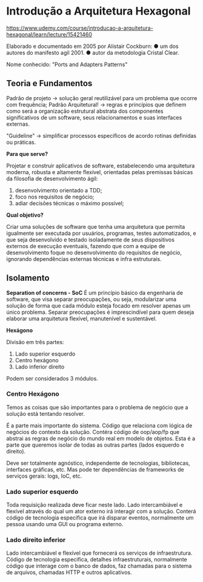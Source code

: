 # Introdução a Arquitetura Hexagonal

https://www.udemy.com/course/introducao-a-arquitetura-hexagonal/learn/lecture/15421460

Elaborado e documentado em 2005 por Alistair Cockburn:
● um dos autores do manifesto agil 2001.
● autor da metodologia Cristal Clear.

Nome conhecido: "Ports and Adapters Patterns"

## Teoria e Fundamentos

Padrão de projeto -> solução geral reutilizável para um problema que ocorre com frequência;
Padrão Arquitetural! -> regras e princípios que definem como será a organização estrutural abstrata dos componentes significativos de um software, seus relacionamentos e suas interfaces externas.

"Guideline" -> simplificar processos específicos de acordo rotinas definidas ou práticas.

**Para que serve?**

Projetar e construir aplicativos de software, estabelecendo uma arquitetura moderna, robusta e altamente flexível, orientadas pelas premissas básicas da filosofia de desenvolvimento ágil: 
1. desenvolvimento orientado a TDD;
2. foco nos requisitos de negócio;
3. adiar decisões técnicas o máximo possível;

**Qual objetivo?**

Criar uma soluções de software que tenha uma arquitetura que permita igualmente ser executada por usuários, programas, testes automatizados, e que seja desenvolvido e testado isoladamente de seus dispositivos externos de execução eventuais, fazendo que com a equipe de desenvolvimento foque no desenvolvimento do requisitos de negócio, ignorando dependências externas técnicas e infra estruturais.

## Isolamento

**Separation of concerns - SoC**
É um princípio básico da engenharia de software, que visa separar preocupações, ou seja, modularizar uma solução de forma que cada módulo esteja focado em resolver apenas um único problema. Separar preocupações é imprescindível para quem deseja elaborar uma arquitetura flexível, manutenível e sustentável.

**Hexágono**

Divisão em três partes:
1. Lado superior esquerdo
2. Centro hexágono
3. Lado inferior direito

Podem ser considerados 3 módulos.

### Centro Hexágono
Temos as coisas que são importantes para o problema de negócio que a solução está tentando resolver.

É a parte mais importante do sistema.
Código que relaciona com lógica de negócios do contexto da solução.
Contéra código de oop/aop/fp que abstrai as regras de negócio do mundo real em modelo de objetos. Esta é a parte que queremos isolar de todas as outras partes (lados esquerdo e direito).

Deve ser totalmente agnóstico, independente de tecnologias, bibliotecas, interfaces gráficas, etc.
Mas pode ter dependências de frameworks de serviços gerais: logs, IoC, etc.

### Lado superior esquerdo

Toda requisição realizada deve ficar neste lado.
Lado intercambiável e flexível através do qual um ator externo irá interagir com a solução. Conterá código de tecnologia específica que irá disparar eventos, normalmente um pessoa usando uma GUI ou programa externo.

### Lado direito inferior

Lado intercambiável e flexível que fornecerá os serviços de infraestrutura. Código de tecnologia especifica, detalhes infraestruturais, normalmente código que interage com o banco de dados, faz chamadas para o sistema de arquivos, chamadas HTTP e outros aplicativos.



